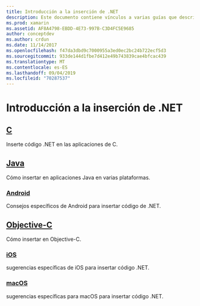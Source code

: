 ```yaml
---
title: Introducción a la inserción de .NET
description: Este documento contiene vínculos a varias guías que describen cómo usar la inserción de .NET en proyectos de C, Java, Android, Objective-C, iOS y macOS.
ms.prod: xamarin
ms.assetid: AF8A4798-EBDD-4E73-997B-C3D4FC5E9685
author: conceptdev
ms.author: crdun
ms.date: 11/14/2017
ms.openlocfilehash: f47da3dbd9c7000955a3ed0ec2bc24b722ecf5d3
ms.sourcegitcommit: 933de144d1fbe7d412e49b743839cae4bfcac439
ms.translationtype: MT
ms.contentlocale: es-ES
ms.lasthandoff: 09/04/2019
ms.locfileid: "70287537"
---
```

# <a name="getting-started-with-net-embedding"></a>Introducción a la inserción de .NET

## <a name="ccmd"></a>[C](c.md)

Inserte código .NET en las aplicaciones de C.

## <a name="javajavaindexmd"></a>[Java](java/index.md)

Cómo insertar en aplicaciones Java en varias plataformas.

### <a name="androidjavaandroidmd"></a>[Android](java/android.md)

Consejos específicos de Android para insertar código de .NET.

## <a name="objective-cobjective-cindexmd"></a>[Objective-C](objective-c/index.md)

Cómo insertar en Objective-C.

### <a name="iosobjective-ciosmd"></a>[iOS](objective-c/ios.md)

sugerencias específicas de iOS para insertar código .NET.

### <a name="macosobjective-cmacosmd"></a>[macOS](objective-c/macos.md)

sugerencias específicas para macOS para insertar código .NET.
